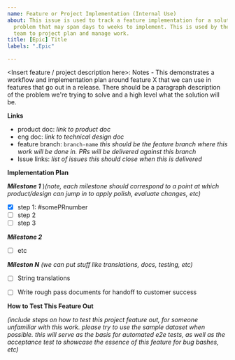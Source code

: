 ```yaml
---
name: Feature or Project Implementation (Internal Use)
about: This issue is used to track a feature implementation for a solution to a user
  problem that may span days to weeks to implement. This is used by the core Metabase
  team to project plan and manage work.
title: [Epic] Title
labels: ".Epic"

---
```


<Insert feature / project description here>: Notes - This demonstrates a workflow and implementation plan around feature X that we can use in features that go out in a release. There should be a paragraph description of the problem we're trying to solve and a high level what the solution will be.

**Links**
- product doc: _link to product doc_
- eng doc: _link to technical design doc_
- feature branch: `branch-name` _this should be the feature branch where this work will be done in. PRs will be delivered against this branch_
- Issue links: _list of issues this should close when this is delivered_

**Implementation Plan**


***Milestone 1*** )_(note, each milestone should correspond to a point at which product/design can jump in to apply polish, evaluate changes, etc)_
- [x] step 1: #somePRnumber
- [ ] step 2
- [ ] step 3

***Milestone 2***
- [ ] etc

***Mileston N*** _(we can put stuff like translations, docs, testing, etc)_
- [ ] String translations
- [ ] Write rough pass documents for handoff to customer success


**How to Test This Feature Out**

_(include steps on how to test this project feature out, for someone unfamiliar with this work. please try to use the sample dataset when possible. this will serve as the basis for automated e2e tests, as well as the acceptance test to showcase the essence of this feature for bug bashes, etc)_
